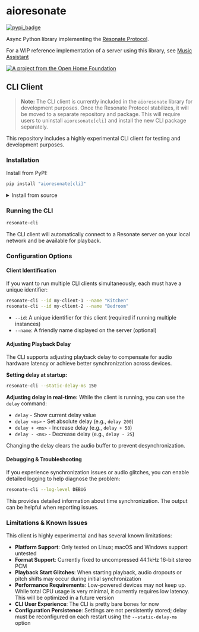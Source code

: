 # aioresonate

[![pypi_badge](https://img.shields.io/pypi/v/aioresonate.svg)](https://pypi.python.org/pypi/aioresonate)

Async Python library implementing the [Resonate Protocol](https://github.com/Resonate-Protocol/spec).

For a WIP reference implementation of a server using this library, see [Music Assistant](https://github.com/music-assistant/server/tree/resonate/music_assistant/providers/resonate)

[![A project from the Open Home Foundation](https://www.openhomefoundation.org/badges/ohf-project.png)](https://www.openhomefoundation.org/)

## CLI Client

> **Note:** The CLI client is currently included in the `aioresonate` library for development purposes. Once the Resonate Protocol stabilizes, it will be moved to a separate repository and package. This will require users to uninstall `aioresonate[cli]` and install the new CLI package separately.

This repository includes a highly experimental CLI client for testing and development purposes.

### Installation

Install from PyPI:
```bash
pip install "aioresonate[cli]"
```

<details>
<summary>Install from source</summary>

```bash
git clone https://github.com/Resonate-Protocol/aioresonate.git
cd aioresonate
pip install ".[cli]"
```

</details>

### Running the CLI

```bash
resonate-cli
```

The CLI client will automatically connect to a Resonate server on your local network and be available for playback.

### Configuration Options

#### Client Identification

If you want to run multiple CLI clients simultaneously, each must have a unique identifier:

```bash
resonate-cli --id my-client-1 --name "Kitchen"
resonate-cli --id my-client-2 --name "Bedroom"
```

- `--id`: A unique identifier for this client (required if running multiple instances)
- `--name`: A friendly name displayed on the server (optional)

#### Adjusting Playback Delay

The CLI supports adjusting playback delay to compensate for audio hardware latency or achieve better synchronization across devices.

**Setting delay at startup:**
```bash
resonate-cli --static-delay-ms 150
```

**Adjusting delay in real-time:**
While the client is running, you can use the `delay` command:
- `delay` - Show current delay value
- `delay <ms>` - Set absolute delay (e.g., `delay 200`)
- `delay + <ms>` - Increase delay (e.g., `delay + 50`)
- `delay - <ms>` - Decrease delay (e.g., `delay - 25`)

Changing the delay clears the audio buffer to prevent desynchronization.

#### Debugging & Troubleshooting

If you experience synchronization issues or audio glitches, you can enable detailed logging to help diagnose the problem:

```bash
resonate-cli --log-level DEBUG
```

This provides detailed information about time synchronization. The output can be helpful when reporting issues.

### Limitations & Known Issues

This client is highly experimental and has several known limitations:

- **Platform Support**: Only tested on Linux; macOS and Windows support untested
- **Format Support**: Currently fixed to uncompressed 44.1kHz 16-bit stereo PCM
- **Playback Start Glitches**: When starting playback, audio dropouts or pitch shifts may occur during initial synchronization
- **Performance Requirements**: Low-powered devices may not keep up. While total CPU usage is very minimal, it currently requires low latency. This will be optimized in a future version
- **CLI User Experience**: The CLI is pretty bare bones for now
- **Configuration Persistence**: Settings are not persistently stored; delay must be reconfigured on each restart using the `--static-delay-ms` option
